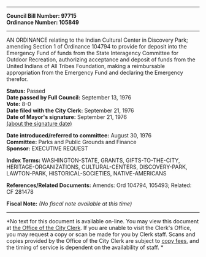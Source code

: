 * * * * *  
  
**Council Bill Number: [](#h0)[](#h2)97715**   
**Ordinance Number: 105849**  
  
* * * * *  
  
AN ORDINANCE relating to the Indian Cultural Center in Discovery Park; amending Section 1 of Ordinance 104794 to provide for deposit into the Emergency Fund of funds from the State Interagency Committee for Outdoor Recreation, authorizing acceptance and deposit of funds from the United Indians of All Tribes Foundation, making a reimbursable appropriation from the Emergency Fund and declaring the Emergency therefor.  
  
**Status:** Passed   
**Date passed by Full Council:** September 13, 1976   
**Vote:** 8-0   
**Date filed with the City Clerk:** September 21, 1976   
**Date of Mayor's signature:** September 21, 1976   
[(about the signature date)](/~public/approvaldate.htm)   
  
  
**Date introduced/referred to committee:** August 30, 1976   
**Committee:** Parks and Public Grounds and Finance   
**Sponsor:** EXECUTIVE REQUEST   
  
**Index Terms:** WASHINGTON-STATE, GRANTS, GIFTS-TO-THE-CITY, HERITAGE-ORGANIZATIONS, CULTURAL-CENTERS, DISCOVERY-PARK, LAWTON-PARK, HISTORICAL-SOCIETIES, NATIVE-AMERICANS  
  
**References/Related Documents:** Amends: Ord 104794, 105493; Related: CF 281478  
  
**Fiscal Note:** *(No fiscal note available at this time)*  
  
* * * * *  
  
*No text for this document is available on-line. You may view this document at [the Office of the City Clerk](http://www.seattle.gov/leg/clerk/contactUs.htm). If you are unable to visit the Clerk's Office, you may request a copy or scan be made for you by Clerk staff. Scans and copies provided by the Office of the City Clerk are subject to [copy fees](http://clerk.seattle.gov/~public/clerkfees.htm), and the timing of service is dependent on the availability of staff. *  
  
  
